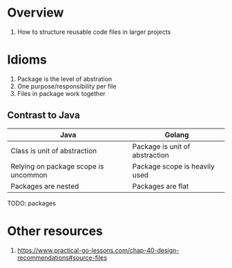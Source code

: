 # Overview
1. How to structure reusable code files in larger projects


# Idioms
1. Package is the level of abstration
1. One purpose/responsibility per file
1. Files in package work together


## Contrast to Java
|Java|Golang|
|---|---|
|Class is unit of abstraction|Package is unit of abstraction|
|Relying on package scope is uncommon|Package scope is heavily used|
|Packages are nested|Packages are flat|

TODO: packages

# Other resources
1. https://www.practical-go-lessons.com/chap-40-design-recommendations#source-files
